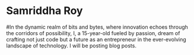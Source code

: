 # Samriddha Roy
#In the dynamic realm of bits and bytes, where innovation echoes through the corridors of possibility, I, a 15-year-old fueled by passion, dream of crafting not just code but a future as an entrepreneur in the ever-evolving landscape of technology. I will be posting blog posts.

